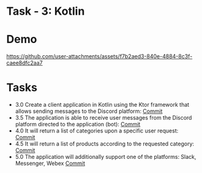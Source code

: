 
# Task - 3: Kotlin

# Demo

https://github.com/user-attachments/assets/f7b2aed3-840e-4884-8c3f-caee8dfc2aa7

# Tasks

- 3.0 Create a client application in Kotlin using the Ktor framework that allows sending messages to the Discord platform: [Commit](https://github.com/viashchuk/ebiznes/commit/5489132a053c9901a1f0ce6e530f61db81efda6a)
- 3.5 The application is able to receive user messages from the Discord platform directed to the application (bot): [Commit](https://github.com/viashchuk/ebiznes/commit/409fe5f154107cbd6a614aebb840387949310f08)
- 4.0 It will return a list of categories upon a specific user request: [Commit](https://github.com/viashchuk/ebiznes/commit/d0d73b9ffb9062111e8cd04617bca28927cce61e)
- 4.5 It will return a list of products according to the requested category: [Commit](https://github.com/viashchuk/ebiznes/commit/de5dad88ed18a67ebb8003d468aa41bcfa8e135f)
- 5.0 The application will additionally support one of the platforms: Slack, Messenger, Webex [Commit](https://github.com/viashchuk/ebiznes/commit/2a2774af3d3e41005239713be7b17c62c8dead3e)
